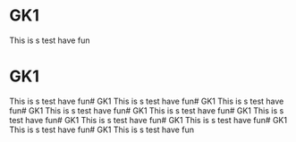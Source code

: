 # GK1
This is s test
have fun


# GK1
This is s test
have fun# GK1
This is s test
have fun# GK1
This is s test
have fun# GK1
This is s test
have fun# GK1
This is s test
have fun# GK1
This is s test
have fun# GK1
This is s test
have fun# GK1
This is s test
have fun# GK1
This is s test
have fun# GK1
This is s test
have fun


